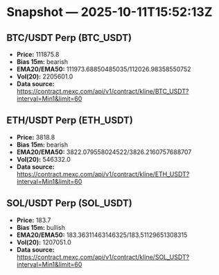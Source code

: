 # Snapshot — 2025-10-11T15:52:13Z

## BTC/USDT Perp (BTC_USDT)
- **Price:** 111875.8
- **Bias 15m:** bearish
- **EMA20/EMA50:** 111973.68850485035/112026.98358550752
- **Vol(20):** 2205601.0
- **Data source:** https://contract.mexc.com/api/v1/contract/kline/BTC_USDT?interval=Min1&limit=60

## ETH/USDT Perp (ETH_USDT)
- **Price:** 3818.8
- **Bias 15m:** bearish
- **EMA20/EMA50:** 3822.079558024522/3826.2160757688707
- **Vol(20):** 546332.0
- **Data source:** https://contract.mexc.com/api/v1/contract/kline/ETH_USDT?interval=Min1&limit=60

## SOL/USDT Perp (SOL_USDT)
- **Price:** 183.7
- **Bias 15m:** bullish
- **EMA20/EMA50:** 183.36311463146325/183.51129651308315
- **Vol(20):** 1207051.0
- **Data source:** https://contract.mexc.com/api/v1/contract/kline/SOL_USDT?interval=Min1&limit=60
